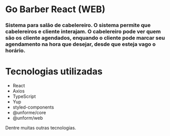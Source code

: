 # Go Barber React (WEB)

### Sistema para salão de cabelereiro. O sistema permite que cabelereiros e cliente interajam. O cabelereiro pode ver quem são os cliente agendados, enquando o cliente pode marcar seu agendamento na hora que desejar, desde que esteja vago o horário.

# Tecnologias utilizadas

* React
* Axios
* TypeScript
* Yup
* styled-components
* @unforme/core
* @unform/web

Dentre muitas outras tecnologias.

